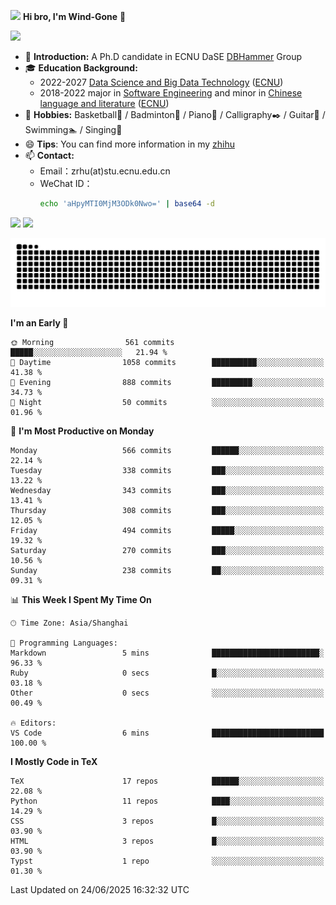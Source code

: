 <img src="https://media.giphy.com/media/LnQjpWaON8nhr21vNW/giphy.gif" width="60">  **Hi bro, I'm Wind-Gone** 👋

![](https://komarev.com/ghpvc/?username=your-github-Wind-Gone&style=flat-square)

- 🌱 **Introduction:** A Ph.D candidate in ECNU DaSE [DBHammer](https://dbhammer.github.io/) Group
- 🎓 **Education Background:**
  - 2022-2027 [Data Science and Big Data Technology](http://dase.ecnu.edu.cn/) ([ECNU](https://www.ecnu.edu.cn/))
  - 2018-2022 major in [Software Engineering](http://www.sei.ecnu.edu.cn/) and minor in [Chinese language and literature](https://zhwx.ecnu.edu.cn/) ([ECNU](https://www.ecnu.edu.cn/))
- 🐣 **Hobbies:** Basketball🏀 / Badminton🏸 / Piano🎹 / Calligraphy✒️ / Guitar🎸 / Swimming🏊 / Singing🎤
- 😄 **Tips**: You can find more information in my [zhihu](https://www.zhihu.com/people/hhhuhuh)
- 📫 **Contact:**
  - Email：zrhu(at)stu.ecnu.edu.cn
  - WeChat ID：
    ```bash
    echo 'aHpyMTI0MjM3ODk0Nwo=' | base64 -d
    ```
<div>
  <img width="390px" src="https://github-readme-stats.vercel.app/api?username=Wind-Gone&show_icons=true&theme=vue">
  <img width="415px" src="http://github-readme-streak-stats.herokuapp.com/?user=Wind-Gone&theme=vue">
<!--   <img width="390px" src="https://github-readme-stats.anuraghazra1.vercel.app/api/top-langs/?username=Wind-Gone&layout=compact&theme=vue" /> -->
</div>

<!--[![Zirui Hu's github activity graph](https://github-readme-activity-graph.vercel.app/graph?username=Wind-Gone&theme=flat-square)](https://github.com/Wind-Gone/github-readme-activity-graph)-->
![Snake animation](https://raw.githubusercontent.com/Wind-Gone/Wind-Gone/output/github-contribution-grid-snake.svg)

<!--START_SECTION:waka-->
**I'm an Early 🐤** 

```text
🌞 Morning                561 commits         █████░░░░░░░░░░░░░░░░░░░░   21.94 % 
🌆 Daytime                1058 commits        ██████████░░░░░░░░░░░░░░░   41.38 % 
🌃 Evening                888 commits         █████████░░░░░░░░░░░░░░░░   34.73 % 
🌙 Night                  50 commits          ░░░░░░░░░░░░░░░░░░░░░░░░░   01.96 % 
```
📅 **I'm Most Productive on Monday** 

```text
Monday                   566 commits         ██████░░░░░░░░░░░░░░░░░░░   22.14 % 
Tuesday                  338 commits         ███░░░░░░░░░░░░░░░░░░░░░░   13.22 % 
Wednesday                343 commits         ███░░░░░░░░░░░░░░░░░░░░░░   13.41 % 
Thursday                 308 commits         ███░░░░░░░░░░░░░░░░░░░░░░   12.05 % 
Friday                   494 commits         █████░░░░░░░░░░░░░░░░░░░░   19.32 % 
Saturday                 270 commits         ███░░░░░░░░░░░░░░░░░░░░░░   10.56 % 
Sunday                   238 commits         ██░░░░░░░░░░░░░░░░░░░░░░░   09.31 % 
```


📊 **This Week I Spent My Time On** 

```text
🕑︎ Time Zone: Asia/Shanghai

💬 Programming Languages: 
Markdown                 5 mins              ████████████████████████░   96.33 % 
Ruby                     0 secs              █░░░░░░░░░░░░░░░░░░░░░░░░   03.18 % 
Other                    0 secs              ░░░░░░░░░░░░░░░░░░░░░░░░░   00.49 % 

🔥 Editors: 
VS Code                  6 mins              █████████████████████████   100.00 % 
```

**I Mostly Code in TeX** 

```text
TeX                      17 repos            ██████░░░░░░░░░░░░░░░░░░░   22.08 % 
Python                   11 repos            ████░░░░░░░░░░░░░░░░░░░░░   14.29 % 
CSS                      3 repos             █░░░░░░░░░░░░░░░░░░░░░░░░   03.90 % 
HTML                     3 repos             █░░░░░░░░░░░░░░░░░░░░░░░░   03.90 % 
Typst                    1 repo              ░░░░░░░░░░░░░░░░░░░░░░░░░   01.30 % 
```




 Last Updated on 24/06/2025 16:32:32 UTC
<!--END_SECTION:waka-->
